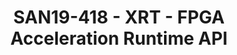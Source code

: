 ---
categories:
- san19
description: XRT is open source FPGA/ACAP runtime environment developed by Xilinx
  and hosted on GitHub -- https://github.com/Xilinx/XRT. It provides abstractions
  for common hardware/software interactions like compiled program download, DMA operations,
  memory management, execution control, device management etc. The runtime provides
  unified API for PCIe acceleration devices and edge SoCs. This talk will provide
  an overview of XRT and describe its modular architecture.
image:
  featured: 'true'
  path: /assets/images/featured-images/san19/SAN19-418.png
session_attendee_num: '1'
session_id: SAN19-418
session_room: Sunset 3 (Session 3)
session_slot:
  end_time: '2019-09-26 12:25:00'
  start_time: '2019-09-26 12:00:00'
session_speakers:
- speaker_bio: Sonal Santan has more than 20 years of industry experience. He has
    been working on Xilinx FPGA acceleration solution for last 5 years. Prior to that
    he worked on Xilinx mixed language simulator. Sonal has 16 approved US patents.
  speaker_company: ''
  speaker_image: /assets/images/speakers/san19/sonal-santan.jpg
  speaker_location: ''
  speaker_name: Sonal Santan
  speaker_position: Distinguished Engineer, Xilinx, Inc
  speaker_url: ''
  speaker_username: sonal.santan
session_track: Data Center
tag: session
tags:
- Open Source Development
- ' Linux Kernel'
- ' Data Center'
- ' IoT Fog/Gateway/Edge Computing'
title: SAN19-418 - XRT - FPGA Acceleration Runtime API
---
